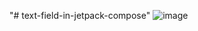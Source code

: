 "# text-field-in-jetpack-compose" 
![image](https://user-images.githubusercontent.com/39689033/127388399-17c9b049-6bc7-47c9-b8fd-956e1e63ed47.png)
